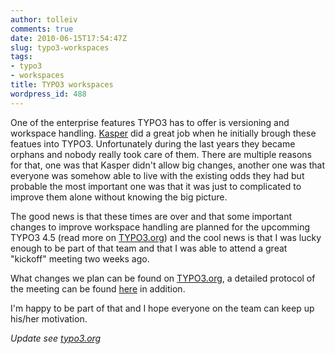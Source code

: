 ```yaml
---
author: tolleiv
comments: true
date: 2010-06-15T17:54:47Z
slug: typo3-workspaces
tags:
- typo3
- workspaces
title: TYPO3 workspaces
wordpress_id: 488
---
```


One of the enterprise features TYPO3 has to offer is versioning and workspace handling. [Kasper](http://typo3.org/community/people/kaspers-korner/) did a great job when he initially brough these featues into TYPO3. Unfortunately during the last years they became orphans and nobody really took care of them. There are multiple reasons for that, one was that Kasper didn't allow big changes, another one was that everyone was somehow able to live with the existing odds they had but probable the most important one was that it was just to complicated to improve them alone without knowing the big picture.

The good news is that these times are over and that some important changes to improve workspace handling are planned for
 the upcomming TYPO3 4.5 (read more on [TYPO3.org](http://news.typo3.org/news/article/bringing-workspaces-up-to-speed/)) and the cool news is that I was lucky enough to be part of that team and that I was able to attend a great "kickoff" meeting two weeks ago.

What changes we plan can be found on [TYPO3.org](http://news.typo3.org/news/article/bringing-workspaces-up-to-speed/), a detailed protocol of the meeting can be found [here](http://forge.typo3.org/attachments/download/3190/2010-06-01_TYPO3_Versioning_and_Workspaces_Meeting.pdf ) in addition.

I'm happy to be part of that and I hope everyone on the team can keep up his/her motivation.

_Update see [typo3.org](http://news.typo3.org/news/article/t3dd10-workspace-progress/)_
